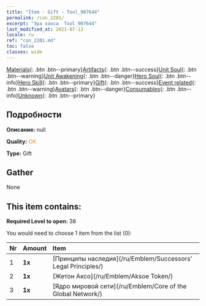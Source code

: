 ```yaml
---
title: "Item - Gift - Tool_907644"
permalink: /con_2201/
excerpt: "Эра хаоса  Tool_907644"
last_modified_at: 2021-07-13
locale: ru
ref: "con_2201.md"
toc: false
classes: wide
---
```

 [Materials](/ItemsRU/){: .btn .btn--primary}[Artifacts](/ItemsRU/Artifacts/){: .btn .btn--success}[Unit Soul](/ItemsRU/UnitSoul/){: .btn .btn--warning}[Unit Awakening](/ItemsRU/UnitAwakening/){: .btn .btn--danger}[Hero Soul](/ItemsRU/HeroSoul/){: .btn .btn--info}[Hero Skill](/ItemsRU/HeroSkill/){: .btn .btn--primary}[Gift](/ItemsRU/Gift/){: .btn .btn--success}[Event related](/ItemsRU/Events/){: .btn .btn--warning}[Avatars](/ItemsRU/Avatars/){: .btn .btn--danger}[Consumables](/ItemsRU/Consumables/){: .btn .btn--info}[Unknown](/ItemsRU/Unknown/){: .btn .btn--primary}

## Подробности
 **Описание:** null

 **Quality:** <span style="color: #FF8C00">OK</span>

 **Type:** Gift

## Gather

  None

## This item contains:

 **Required Level to open:** 38

 You would need to choose 1 item from the list (0):

  | Nr | Amount |     Item    |
  |:---|:-------|:------------|
  | 1 |  **1x** | [Принципы наследия](/ru/Emblem/Successors' Legal Principles/) |  | 
  | 2 |  **1x** | [Жетон Аксо](/ru/Emblem/Aksoe Token/) |  | 
  | 3 |  **1x** | [Ядро мировой сети](/ru/Emblem/Core of the Global Network/) |  | 
